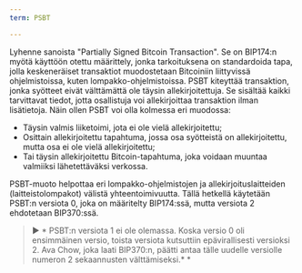 ```yaml
---
term: PSBT

---
```

Lyhenne sanoista "Partially Signed Bitcoin Transaction". Se on BIP174:n myötä käyttöön otettu määrittely, jonka tarkoituksena on standardoida tapa, jolla keskeneräiset transaktiot muodostetaan Bitcoiniin liittyvissä ohjelmistoissa, kuten lompakko-ohjelmistoissa. PSBT kiteyttää transaktion, jonka syötteet eivät välttämättä ole täysin allekirjoitettuja. Se sisältää kaikki tarvittavat tiedot, jotta osallistuja voi allekirjoittaa transaktion ilman lisätietoja. Näin ollen PSBT voi olla kolmessa eri muodossa:


- Täysin valmis liiketoimi, jota ei ole vielä allekirjoitettu;
- Osittain allekirjoitettu tapahtuma, jossa osa syötteistä on allekirjoitettu, mutta osa ei ole vielä allekirjoitettu;
- Tai täysin allekirjoitettu Bitcoin-tapahtuma, joka voidaan muuntaa valmiiksi lähetettäväksi verkossa.

PSBT-muoto helpottaa eri lompakko-ohjelmistojen ja allekirjoituslaitteiden (laitteistolompakot) välistä yhteentoimivuutta. Tällä hetkellä käytetään PSBT:n versiota 0, joka on määritelty BIP174:ssä, mutta versiota 2 ehdotetaan BIP370:ssä.

> ► * PSBT:n versiota 1 ei ole olemassa. Koska versio 0 oli ensimmäinen versio, toista versiota kutsuttiin epävirallisesti versioksi 2. Ava Chow, joka laati BIP370:n, päätti antaa tälle uudelle versiolle numeron 2 sekaannusten välttämiseksi.* *